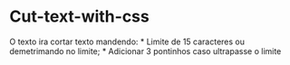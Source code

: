 # Cut-text-with-css
  O texto ira cortar texto mandendo:
    * Limite de 15 caracteres ou demetrimando no limite;
    * Adicionar 3 pontinhos caso ultrapasse o limite
